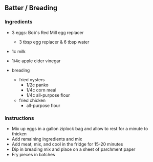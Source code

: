 ## Batter / Breading

### Ingredients

- 3 eggs: Bob's Red Mill egg replacer 
	- 3 tbsp egg replacer & 6 tbsp water
- 1c milk
- 1/4c apple cider vinegar

- breading
	- fried oysters
		- 1/2c panko
		- 1/4c corn meal
		- 1/4c all-purpose flour
	- fried chicken
		- all-purpose flour

### Instructions

- Mix up eggs in a gallon ziplock bag and allow to rest for a minute to thicken
- Add remaining ingredients and mix
- Add meat, mix, and cool in the fridge for 15-20 minutes
- Dip in breading mix and place on a sheet of parchment paper
- Fry pieces in batches



